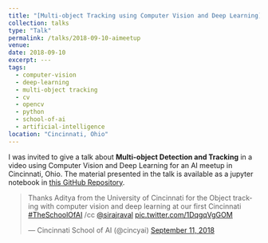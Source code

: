 ```yaml
---
title: "[Multi-object Tracking using Computer Vision and Deep Learning](https://adipandas.github.io/multi-object-tracker/)"
collection: talks
type: "Talk"
permalink: /talks/2018-09-10-aimeetup
venue: 
date: 2018-09-10
excerpt: ---
tags:
  - computer-vision
  - deep-learning
  - multi-object tracking
  - cv
  - opencv
  - python
  - school-of-ai
  - artificial-intelligence
location: "Cincinnati, Ohio"
---
```


I was invited to give a talk about <b>Multi-object Detection and Tracking</b> in a video using Computer Vision and Deep Learning for an AI meetup in Cincinnati, Ohio. The material presented in the talk is available as a jupyter notebook in [this GitHub Repository](https://github.com/adipandas/multi-object-tracker).

<blockquote class="twitter-tweet" data-lang="en"><p lang="en" dir="ltr">Thanks Aditya from the University of Cincinnati for the Object tracking with computer vision and deep learning at our first Cincinnati <a href="https://twitter.com/hashtag/TheSchoolOfAI?src=hash&amp;ref_src=twsrc%5Etfw">#TheSchoolOfAI</a> /cc <a href="https://twitter.com/sirajraval?ref_src=twsrc%5Etfw">@sirajraval</a> <a href="https://t.co/1DqgqVgGOM">pic.twitter.com/1DqgqVgGOM</a></p>&mdash; Cincinnati School of AI (@cincyai) <a href="https://twitter.com/cincyai/status/1039306898846167040?ref_src=twsrc%5Etfw">September 11, 2018</a></blockquote>
<script async src="https://platform.twitter.com/widgets.js" charset="utf-8"></script>

